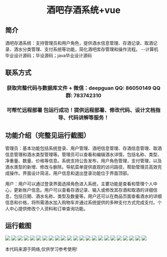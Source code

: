 <p><h1 align="center">酒吧存酒系统+vue</h1></p>

## 简介
酒吧存酒系统：支持管理员和用户角色，提供酒水信息管理、存酒记录、取酒记录、酒水分类管理、支付系统等功能，简化酒吧库存管理和操作流程。    --计算机毕业设计源码；毕设源码；java毕业设计源码


## 联系方式
<p><h3 align="center">获取完整代码与数据库文件 + 微信：deepguan QQ: 86050149 QQ群: 783742310</h3></p>
<p><h3 align="center">可帮忙远程部署 包运行成功！提供远程部署、修改代码、设计文档指导、代码讲解等服务！</h3></p>

## 功能介绍（完整见运行截图）
管理员：基本功能包括系统登录、用户管理、酒吧信息管理、存酒信息管理、取酒信息管理和酒水类型管理等。管理员可以查看和编辑酒水详情，包括名称、类型、净重量、数量、价格等信息。系统支持公告发布，用户角色管理，支付管理，以及酒水类型的新增、修改与删除。导航菜单提供直观的访问路径，帮助管理员高效完成操作。界面设计简洁，用户信息和退出登录功能位于界面顶部。

用户：用户可以通过登录界面选择角色进入系统，主要功能是查看和管理个人中心，更新账户信息。用户可以查看存酒记录、输入或修改其存酒和取酒的详细信息，包括日期、酒水名称、类型及数量等。用户还可以在商品页面查看酒水的详细信息和价格，将所需酒水加入购物车并通过系统提供的多种支付方式完成支付。个人中心提供修改个人资料和订单查询功能。


## 运行截图
![](img/001.jpg)
![](img/002.jpg)
![](img/003.jpg)
![](img/004.jpg)
![](img/005.jpg)
![](img/006.jpg)
![](img/007.jpg)
![](img/008.jpg)
![](img/009.jpg)
![](img/010.jpg)
![](img/011.jpg)
![](img/012.jpg)
![](img/013.jpg)
![](img/014.jpg)
![](img/015.jpg)
![](img/016.jpg)
![](img/017.jpg)
![](img/018.jpg)
![](img/019.jpg)
![](img/020.jpg)
![](img/021.jpg)
![](img/022.jpg)
![](img/023.jpg)

<p>本代码来源于网络,仅供学习参考使用!</p>
